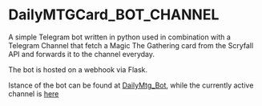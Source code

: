 # DailyMTGCard_BOT_CHANNEL

A simple Telegram bot written in python used in combination with a Telegram Channel that fetch a Magic The Gathering card from the Scryfall API and forwards it to the channel everyday.

The bot is hosted on a webhook via Flask.

Istance of the bot can be found at [DailyMtg_Bot](https://t.me/DailyMtg_bot), while the currently active channel is [here](t.me/dailymtg)

